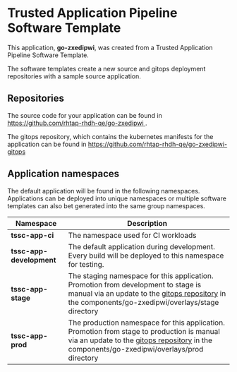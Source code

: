# Trusted Application Pipeline Software Template

This application, **go-zxedipwi**, was created from a Trusted Application Pipeline Software Template.

The software templates create a new source and gitops deployment repositories with a sample source application. 

## Repositories

The source code for your application can be found in [https://github.com/rhtap-rhdh-qe/go-zxedipwi ](https://github.com/rhtap-rhdh-qe/go-zxedipwi ).
 
The gitops repository, which contains the kubernetes manifests for the application can be found in 
[https://github.com/rhtap-rhdh-qe/go-zxedipwi-gitops ](https://github.com/rhtap-rhdh-qe/go-zxedipwi-gitops ) 

## Application namespaces 

The default application will be found in the following namespaces. Applications can be deployed into unique namespaces or multiple software templates can also bet generated into the same group namespaces.  

|  Namespace   |  Description   |  
| -------- | -------- |
| **tssc-app-ci** | The namespace used for CI workloads |
| **tssc-app-development** | The default application during development. Every build will be deployed to this namespace for testing. |
| **tssc-app-stage** | The staging namespace for this application. Promotion from development to stage is manual via an update to the [gitops repository](https://github.com/rhtap-rhdh-qe/go-zxedipwi-gitops ) in the components/go-zxedipwi/overlays/stage directory |
| **tssc-app-prod** | The production namespace for this application. Promotion from stage to production is manual via an update to the [gitops repository](https://github.com/rhtap-rhdh-qe/go-zxedipwi-gitops ) in the components/go-zxedipwi/overlays/prod directory |